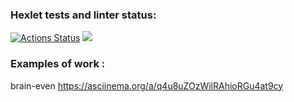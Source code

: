 ### Hexlet tests and linter status:
[![Actions Status](https://github.com/Goga-Rid/frontend-project-44/workflows/hexlet-check/badge.svg)](https://github.com/Goga-Rid/frontend-project-44/actions)
<a href="https://codeclimate.com/github/Goga-Rid/frontend-project-44/maintainability"><img src="https://api.codeclimate.com/v1/badges/8166981804940c42fd62/maintainability" /></a>
### Examples of work : 
brain-even
https://asciinema.org/a/q4u8uZOzWilRAhioRGu4at9cy
